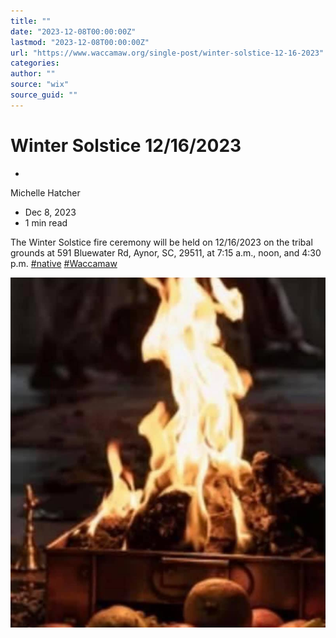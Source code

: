 ```yaml
---
title: ""
date: "2023-12-08T00:00:00Z"
lastmod: "2023-12-08T00:00:00Z"
url: "https://www.waccamaw.org/single-post/winter-solstice-12-16-2023"
categories:
author: ""
source: "wix"
source_guid: ""
---
```


# Winter Solstice 12/16/2023

-

Michelle Hatcher
- Dec 8, 2023
- 1 min read

The Winter Solstice fire ceremony will be held on 12/16/2023 on the tribal grounds at 591 Bluewater Rd, Aynor, SC, 29511, at 7:15 a.m., noon, and 4:30 p.m. [#native](https://www.facebook.com/hashtag/native?__eep__=6&__cft__[0]=AZVzD4MzeCAs0DGvh7SEElQgew5am5Wm3IhxP5qS4BmtYBJ-G04mTXinXrHHqxqXXAHB0qEcXvM6IgFaBb0W7iqUJD6lTi2ma1kixl-hNvmtM8W4zkJXqevDU0_fW8zXsVr57ApqhR9QV0WrelPE0qkwWugKKoB9GjMU5wVk2xT5UckQOBWnWc1wLSsdVNF4wNU&__tn__=*NK-R) [#Waccamaw](https://www.facebook.com/hashtag/waccamaw?__eep__=6&__cft__[0]=AZVzD4MzeCAs0DGvh7SEElQgew5am5Wm3IhxP5qS4BmtYBJ-G04mTXinXrHHqxqXXAHB0qEcXvM6IgFaBb0W7iqUJD6lTi2ma1kixl-hNvmtM8W4zkJXqevDU0_fW8zXsVr57ApqhR9QV0WrelPE0qkwWugKKoB9GjMU5wVk2xT5UckQOBWnWc1wLSsdVNF4wNU&__tn__=*NK-R)

![ree](./images/98a108_4ad88d02d5fd4f448e89104c7482be82~mv2-1.jpg)

